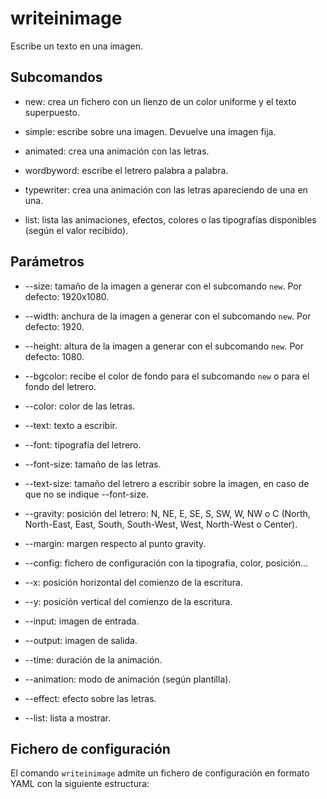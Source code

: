 # writeinimage

Escribe un texto en una imagen.

## Subcomandos

- new: crea un fichero con un lienzo de un color uniforme y el texto superpuesto.

- simple: escribe sobre una imagen. Devuelve una imagen fija.

- animated: crea una animación con las letras.

- wordbyword: escribe el letrero palabra a palabra.

- typewriter: crea una animación con las letras apareciendo de una en una.

- list: lista las animaciones, efectos, colores o las tipografías disponibles (según el valor recibido).

## Parámetros

- --size: tamaño de la imagen a generar con el subcomando `new`. Por defecto: 1920x1080.

- --width: anchura de la imagen a generar con el subcomando `new`. Por defecto: 1920.

- --height: altura de la imagen a generar con el subcomando `new`. Por defecto: 1080.

- --bgcolor: recibe el color de fondo para el subcomando `new` o para el fondo del letrero.

- --color: color de las letras.

- --text: texto a escribir.

- --font: tipografía del letrero.

- --font-size: tamaño de las letras.

- --text-size: tamaño del letrero a escribir sobre la imagen, en caso de que no se indique --font-size.

- --gravity: posición del letrero: N, NE, E, SE, S, SW, W, NW o C (North, North-East, East, South, South-West, West, North-West o Center).

- --margin: margen respecto al punto gravity.

- --config: fichero de configuración con la tipografía, color, posición...

- --x: posición horizontal del comienzo de la escritura.

- --y: posición vertical del comienzo de la escritura.

- --input: imagen de entrada.

- --output: imagen de salida.

- --time: duración de la animación.

- --animation: modo de animación (según plantilla).

- --effect: efecto sobre las letras.

- --list: lista a mostrar.

## Fichero de configuración

El comando `writeinimage` admite un fichero de configuración en formato YAML con la siguiente estructura:

``` yaml

```

